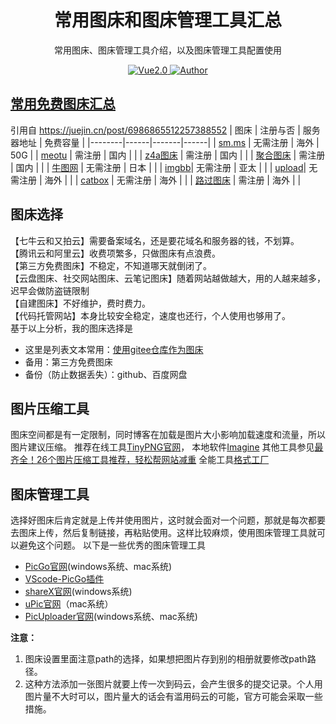 <h1 align="center">常用图床和图床管理工具汇总</h1>
<p align="center">常用图床、图床管理工具介绍，以及图床管理工具配置使用</p>
<p align="center">
    <a href="https://vuejs.org/">
        <img src="https://img.shields.io/badge/edit_type-markdown-green" 
             alt="Vue2.0">
    </a>
    <a href="https://github.com/1042970366/">
        <img src="https://img.shields.io/badge/author-Jingdong Liu-blueviolet"
             alt="Author">
    </a>
</p>


## [常用免费图床汇总](https://juejin.cn/post/6986865512257388552)
引用自 https://juejin.cn/post/6986865512257388552
| 图床     | 注册与否 | 服务器地址 | 免费容量 |
|--------|------|-------|------|
| [sm.ms](https://link.juejin.cn/?target=https%3A%2F%2Fsm.ms)  | 无需注册 | 海外    | 50G  |
| [meotu](https://link.juejin.cn/?target=https%3A%2F%2Fmoetu.org)  | 需注册  | 国内    |      |
| [z4a图床](https://link.juejin.cn/?target=https%3A%2F%2Fwww.z4a.net)  | 需注册  | 国内    |      |
| [聚合图床](https://link.juejin.cn/?target=https%3A%2F%2Fwww.superbed.cn/)   | 需注册  | 国内    |      |
| [牛图网](https://link.juejin.cn/?target=https%3A%2F%2Fniupic.com)    | 无需注册 | 日本    |      |
| [imgbb](https://link.juejin.cn/?target=https%3A%2F%2Fimgbb.com)| 无需注册 | 亚太    |      |
| [upload](https://link.juejin.cn/?target=https%3A%2F%2Fupload.cc)| 无需注册 | 海外    |      |
| [catbox](https://link.juejin.cn/?target=https%3A%2F%2Fcatbox.moe) | 无需注册 | 海外    |      |
| [路过图床](https://link.juejin.cn/?target=https%3A%2F%2Fimgtu.com%2F)   | 需注册  | 海外    |      |

## 图床选择

【七牛云和又拍云】需要备案域名，还是要花域名和服务器的钱，不划算。<br>
【腾讯云和阿里云】收费项繁多，只做图床有点浪费。 <br>
【第三方免费图床】不稳定，不知道哪天就倒闭了。 <br>
【云盘图床、社交网站图床、云笔记图床】随着网站越做越大，用的人越来越多，迟早会做防盗链限制 <br>
【自建图床】不好维护，费时费力。 <br>
【代码托管网站】本身比较安全稳定，速度也还行，个人使用也够用了。 <br>
基于以上分析，我的图床选择是
- 这里是列表文本常用：[使用gitee仓库作为图床](https://link.juejin.cn/?target=https%3A%2F%2Fwww.cnblogs.com%2Fimist%2Fp%2F11417582.html)
- 备用：第三方免费图床
- 备份（防止数据丢失）：github、百度网盘

## 图片压缩工具

图床空间都是有一定限制，同时博客在加载是图片大小影响加载速度和流量，所以图片建议压缩。
推荐在线工具[TinyPNG官网](https://link.juejin.cn/?target=https%3A%2F%2Ftinypng.com)，
本地软件[Imagine](https://github.com/meowtec/Imagine)
其他工具参见[最齐全！26个图片压缩工具推荐，轻松帮网站减重](https://cn.eagle.cool/blog/post/26-best-free-image-optimization-tools-for-image-compression)
全能工具[格式工厂](http://www.pcgeshi.com/)

## 图床管理工具

选择好图床后肯定就是上传并使用图片，这时就会面对一个问题，那就是每次都要去图床上传，然后复制链接，再粘贴使用。这样比较麻烦，使用图床管理工具就可以避免这个问题。
以下是一些优秀的图床管理工具
- [PicGo官网](https://link.juejin.cn/?target=https%3A%2F%2Fmolunerfinn.com%2FPicGo%2F)(windows系统、mac系统)
- [VScode-PicGo插件](https://link.juejin.cn/?target=https%3A%2F%2Fgithub.com%2FPicGo%2Fvs-picgo)
- [shareX官网](https://link.juejin.cn/?target=https%3A%2F%2Fgetsharex.com%2F)(windows系统)
- [uPic官网](https://link.juejin.cn/?target=https%3A%2F%2Fblog.svend.cc%2Fupic%2F)（mac系统）
- [PicUploader官网](https://link.juejin.cn/?target=https%3A%2F%2Fwww.xiebruce.top%2F17.html)(windows系统、mac系统) <br> 

**注意：**
1. 图床设置里面注意path的选择，如果想把图片存到别的相册就要修改path路径。
2. 这种方法添加一张图片就要上传一次到码云，会产生很多的提交记录。个人用图片量不大时可以，图片量大的话会有滥用码云的可能，官方可能会采取一些措施。